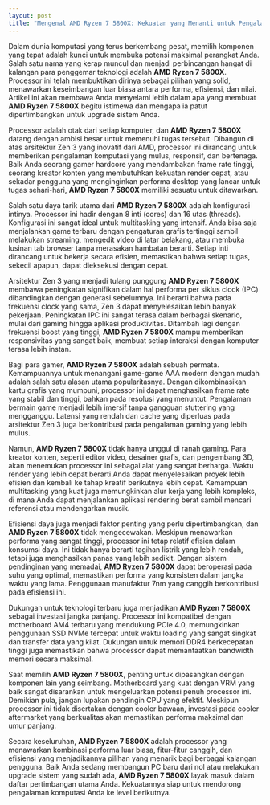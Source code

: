 ```yaml
---
layout: post
title: "Mengenal AMD Ryzen 7 5800X: Kekuatan yang Menanti untuk Pengalaman Komputasi Anda"
---
```


Dalam dunia komputasi yang terus berkembang pesat, memilih komponen yang tepat adalah kunci untuk membuka potensi maksimal perangkat Anda. Salah satu nama yang kerap muncul dan menjadi perbincangan hangat di kalangan para penggemar teknologi adalah **AMD Ryzen 7 5800X**. Processor ini telah membuktikan dirinya sebagai pilihan yang solid, menawarkan keseimbangan luar biasa antara performa, efisiensi, dan nilai. Artikel ini akan membawa Anda menyelami lebih dalam apa yang membuat **AMD Ryzen 7 5800X** begitu istimewa dan mengapa ia patut dipertimbangkan untuk upgrade sistem Anda.

Processor adalah otak dari setiap komputer, dan **AMD Ryzen 7 5800X** datang dengan ambisi besar untuk memenuhi tugas tersebut. Dibangun di atas arsitektur Zen 3 yang inovatif dari AMD, processor ini dirancang untuk memberikan pengalaman komputasi yang mulus, responsif, dan bertenaga. Baik Anda seorang gamer hardcore yang mendambakan frame rate tinggi, seorang kreator konten yang membutuhkan kekuatan render cepat, atau sekadar pengguna yang menginginkan performa desktop yang lancar untuk tugas sehari-hari, **AMD Ryzen 7 5800X** memiliki sesuatu untuk ditawarkan.

Salah satu daya tarik utama dari **AMD Ryzen 7 5800X** adalah konfigurasi intinya. Processor ini hadir dengan 8 inti (cores) dan 16 utas (threads). Konfigurasi ini sangat ideal untuk multitasking yang intensif. Anda bisa saja menjalankan game terbaru dengan pengaturan grafis tertinggi sambil melakukan streaming, mengedit video di latar belakang, atau membuka lusinan tab browser tanpa merasakan hambatan berarti. Setiap inti dirancang untuk bekerja secara efisien, memastikan bahwa setiap tugas, sekecil apapun, dapat dieksekusi dengan cepat.

Arsitektur Zen 3 yang menjadi tulang punggung **AMD Ryzen 7 5800X** membawa peningkatan signifikan dalam hal performa per siklus clock (IPC) dibandingkan dengan generasi sebelumnya. Ini berarti bahwa pada frekuensi clock yang sama, Zen 3 dapat menyelesaikan lebih banyak pekerjaan. Peningkatan IPC ini sangat terasa dalam berbagai skenario, mulai dari gaming hingga aplikasi produktivitas. Ditambah lagi dengan frekuensi boost yang tinggi, **AMD Ryzen 7 5800X** mampu memberikan responsivitas yang sangat baik, membuat setiap interaksi dengan komputer terasa lebih instan.

Bagi para gamer, **AMD Ryzen 7 5800X** adalah sebuah permata. Kemampuannya untuk menangani game-game AAA modern dengan mudah adalah salah satu alasan utama popularitasnya. Dengan dikombinasikan kartu grafis yang mumpuni, processor ini dapat menghasilkan frame rate yang stabil dan tinggi, bahkan pada resolusi yang menuntut. Pengalaman bermain game menjadi lebih imersif tanpa gangguan stuttering yang mengganggu. Latensi yang rendah dan cache yang diperluas pada arsitektur Zen 3 juga berkontribusi pada pengalaman gaming yang lebih mulus.

Namun, **AMD Ryzen 7 5800X** tidak hanya unggul di ranah gaming. Para kreator konten, seperti editor video, desainer grafis, dan pengembang 3D, akan menemukan processor ini sebagai alat yang sangat berharga. Waktu render yang lebih cepat berarti Anda dapat menyelesaikan proyek lebih efisien dan kembali ke tahap kreatif berikutnya lebih cepat. Kemampuan multitasking yang kuat juga memungkinkan alur kerja yang lebih kompleks, di mana Anda dapat menjalankan aplikasi rendering berat sambil mencari referensi atau mendengarkan musik.

Efisiensi daya juga menjadi faktor penting yang perlu dipertimbangkan, dan **AMD Ryzen 7 5800X** tidak mengecewakan. Meskipun menawarkan performa yang sangat tinggi, processor ini tetap relatif efisien dalam konsumsi daya. Ini tidak hanya berarti tagihan listrik yang lebih rendah, tetapi juga menghasilkan panas yang lebih sedikit. Dengan sistem pendinginan yang memadai, **AMD Ryzen 7 5800X** dapat beroperasi pada suhu yang optimal, memastikan performa yang konsisten dalam jangka waktu yang lama. Penggunaan manufaktur 7nm yang canggih berkontribusi pada efisiensi ini.

Dukungan untuk teknologi terbaru juga menjadikan **AMD Ryzen 7 5800X** sebagai investasi jangka panjang. Processor ini kompatibel dengan motherboard AM4 terbaru yang mendukung PCIe 4.0, memungkinkan penggunaan SSD NVMe tercepat untuk waktu loading yang sangat singkat dan transfer data yang kilat. Dukungan untuk memori DDR4 berkecepatan tinggi juga memastikan bahwa processor dapat memanfaatkan bandwidth memori secara maksimal.

Saat memilih **AMD Ryzen 7 5800X**, penting untuk dipasangkan dengan komponen lain yang seimbang. Motherboard yang kuat dengan VRM yang baik sangat disarankan untuk mengeluarkan potensi penuh processor ini. Demikian pula, jangan lupakan pendingin CPU yang efektif. Meskipun processor ini tidak disertakan dengan cooler bawaan, investasi pada cooler aftermarket yang berkualitas akan memastikan performa maksimal dan umur panjang.

Secara keseluruhan, **AMD Ryzen 7 5800X** adalah processor yang menawarkan kombinasi performa luar biasa, fitur-fitur canggih, dan efisiensi yang menjadikannya pilihan yang menarik bagi berbagai kalangan pengguna. Baik Anda sedang membangun PC baru dari nol atau melakukan upgrade sistem yang sudah ada, **AMD Ryzen 7 5800X** layak masuk dalam daftar pertimbangan utama Anda. Kekuatannya siap untuk mendorong pengalaman komputasi Anda ke level berikutnya.
